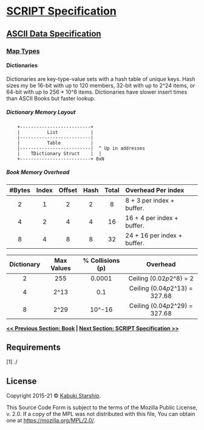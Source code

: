 # [SCRIPT Specification](../../)

## [ASCII Data Specification](../)

### [Map Types](./map_types)

#### Dictionaries

Dictionaries are key-type-value sets with a hash table of unique keys. Hash sizes my be 16-bit with up to 120 members, 32-bit with up to 2^24 items, or 64-bit with up to 256 * 10^6 items. Dictionaries have slower insert times than ASCII Books but faster lookup.

##### Dictionary Memory Layout

```AsciiArt
    +--------------------------+
    |          List            |
    |--------------------------|
    |          Table           |
    |--------------------------|  ^ Up in addresses
    |    TDictionary Struct    |  |
    +--------------------------+ 0xN
```

##### Book Memory Overhead

| #Bytes | Index | Offset | Hash  | Total | Overhead Per index |
|:------:|:-----:|:------:|:-----:|:-----:|:-------------------|
|    2   |   1   |    2   |   2   |   8   |  8 + 3  per index + buffer.|
|    4   |   2   |    4   |   4   |   16  | 16 + 4  per index + buffer.|
|    8   |   4   |    8   |   8   |   32  | 24 + 16 per index + buffer.|

| Dictionary | Max Values | % Collisions (p) |           Overhead |
|:----:|:----------:|:----------------:|:------------------------------:|
|  2   |     255    |    0.0001        | Ceiling (0.02*p*2^8)  = 2      |
|  4   |     2^13   |      0.1         | Ceiling (0.04*p*2^13) = 327.68 |
|  8   |     2^29   |    10^-16        | Ceiling (0.04*p*2^29) = 327.68 |

**[<< Previous Section: Book](./Book.md) | [Next Section: SCRIPT Specification >>](../../)**

## Requirements

[1] ./

## License

Copyright 2015-21 © [Kabuki Starship](https://kabukistarship.com).

This Source Code Form is subject to the terms of the Mozilla Public License, v. 2.0. If a copy of the MPL was not distributed with this file, You can obtain one at <https://mozilla.org/MPL/2.0/>.
